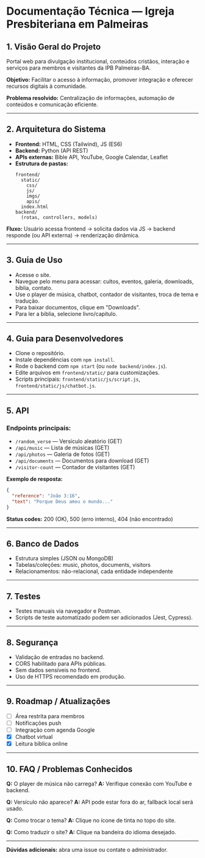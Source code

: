 # Documentação Técnica — Igreja Presbiteriana em Palmeiras

## 1. Visão Geral do Projeto

Portal web para divulgação institucional, conteúdos cristãos, interação e serviços para membros e visitantes da IPB Palmeiras-BA.

**Objetivo:** Facilitar o acesso à informação, promover integração e oferecer recursos digitais à comunidade.

**Problema resolvido:** Centralização de informações, automação de conteúdos e comunicação eficiente.

---

## 2. Arquitetura do Sistema

- **Frontend:** HTML, CSS (Tailwind), JS (ES6)
- **Backend:** Python (API REST)
- **APIs externas:** Bible API, YouTube, Google Calendar, Leaflet
- **Estrutura de pastas:**
  ```
  frontend/
    static/
      css/
      js/
      imgs/
      apis/
    index.html
  backend/
    (rotas, controllers, models)
  ```

**Fluxo:** Usuário acessa frontend → solicita dados via JS → backend responde (ou API externa) → renderização dinâmica.

---

## 3. Guia de Uso

- Acesse o site.
- Navegue pelo menu para acessar: cultos, eventos, galeria, downloads, bíblia, contato.
- Use o player de música, chatbot, contador de visitantes, troca de tema e tradução.
- Para baixar documentos, clique em "Downloads".
- Para ler a bíblia, selecione livro/capítulo.

---

## 4. Guia para Desenvolvedores

- Clone o repositório.
- Instale dependências com `npm install`.
- Rode o backend com `npm start` (ou `node backend/index.js`).
- Edite arquivos em `frontend/static/` para customizações.
- Scripts principais: `frontend/static/js/script.js`, `frontend/static/js/chatbot.js`.

---

## 5. API

### Endpoints principais:

- `/random_verse` — Versículo aleatório (GET)
- `/api/music` — Lista de músicas (GET)
- `/api/photos` — Galeria de fotos (GET)
- `/api/documents` — Documentos para download (GET)
- `/visitor-count` — Contador de visitantes (GET)

**Exemplo de resposta:**
```json
{
  "reference": "João 3:16",
  "text": "Porque Deus amou o mundo..."
}
```

**Status codes:** 200 (OK), 500 (erro interno), 404 (não encontrado)

---

## 6. Banco de Dados

- Estrutura simples (JSON ou MongoDB)
- Tabelas/coleções: music, photos, documents, visitors
- Relacionamentos: não-relacional, cada entidade independente

---

## 7. Testes

- Testes manuais via navegador e Postman.
- Scripts de teste automatizado podem ser adicionados (Jest, Cypress).

---

## 8. Segurança

- Validação de entradas no backend.
- CORS habilitado para APIs públicas.
- Sem dados sensíveis no frontend.
- Uso de HTTPS recomendado em produção.

---

## 9. Roadmap / Atualizações

- [ ] Área restrita para membros
- [ ] Notificações push
- [ ] Integração com agenda Google
- [x] Chatbot virtual
- [x] Leitura bíblica online

---

## 10. FAQ / Problemas Conhecidos

**Q:** O player de música não carrega?
**A:** Verifique conexão com YouTube e backend.

**Q:** Versículo não aparece?
**A:** API pode estar fora do ar, fallback local será usado.

**Q:** Como trocar o tema?
**A:** Clique no ícone de tinta no topo do site.

**Q:** Como traduzir o site?
**A:** Clique na bandeira do idioma desejado.

---

**Dúvidas adicionais:** abra uma issue ou contate o administrador.
